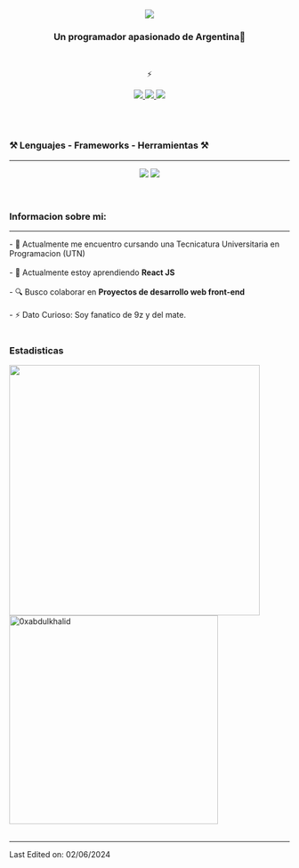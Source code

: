 

<h1 align="center">
    <img src="https://readme-typing-svg.herokuapp.com/?font=Righteous&size=35&center=true&vCenter=true&width=500&height=70&duration=4000&lines=Hola!+👋;+I'm+Diego+Canales!;" />
</h1>

<h3 align="center">Un programador apasionado de Argentina🧉️</h3>

<br/>

<div align="center">
 

⚡

 </div>
 
<div align="center"> 
  <a href="mailto:diegocanales112@gmail.com">
    <img src="https://img.shields.io/badge/Gmail-333333?style=for-the-badge&logo=gmail&logoColor=red" />
  </a>
  <a href="https://www.linkedin.com/in/diego-canales-236332254/" target="_blank">
    <img src="https://img.shields.io/badge/LinkedIn-0077B5?style=for-the-badge&logo=linkedin&logoColor=white" target="_blank" />
  </a>
  <a href="https://diegocanaless.github.io/Portafolio/" target="_blank">
     <img src="https://img.shields.io/badge/Portfolio-FF5722?style=for-the-badge&logo=todoist&logoColor=white" target="_blank" /> <!-- sqlite, safari, google-chrome are other good icon options -->
  </a>
</div>


 <br/><br/>
### ⚒ Lenguajes - Frameworks - Herramientas  ⚒
<hr>
<div align="center">
    <img src="https://skillicons.dev/icons?i=bootstrap,html,css,vscode,github,figma,git" />
    <img src="https://skillicons.dev/icons?i=python,javascript,java" /><br>
</div>
<br/><br/>


### Informacion sobre mi:
<hr>
- 🔭 Actualmente me encuentro cursando una Tecnicatura Universitaria en Programacion (UTN) <br></br>
- 🌱 Actualmente estoy aprendiendo <strong>React JS</strong><br></br>
- 🔍 Busco colaborar en <strong>Proyectos de desarrollo web front-end</strong><br></br>
- ⚡ Dato Curioso: Soy fanatico de 9z y del mate.
<br/><br/>


### Estadisticas
<a href="https://github.com/0xabdulkhalid/">
  <img src="https://github-readme-stats.vercel.app/api?username=DiegoCanaless&include_all_commits=true&count_private=true&show_icons=true&line_height=20&title_color=7A7ADB&icon_color=2234AE&text_color=D3D3D3&bg_color=0,000000,130F40" width="450"/>
  <img src="https://github-readme-stats.vercel.app/api/top-langs?username=DiegoCanaless&show_icons=true&locale=en&layout=compact&line_height=20&title_color=7A7ADB&icon_color=2234AE&text_color=D3D3D3&bg_color=0,000000,130F40" width="375"  alt="0xabdulkhalid"/>

</a>
<br/><br/>
<hr>
Last Edited on: 02/06/2024
